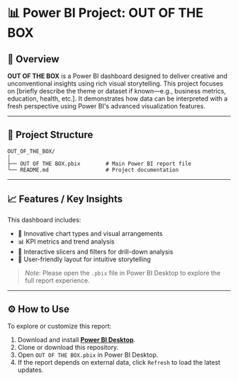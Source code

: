
# 📊 Power BI Project: OUT OF THE BOX

## 📌 Overview

**OUT OF THE BOX** is a Power BI dashboard designed to deliver creative and unconventional insights using rich visual storytelling. This project focuses on \[briefly describe the theme or dataset if known—e.g., business metrics, education, health, etc.]. It demonstrates how data can be interpreted with a fresh perspective using Power BI's advanced visualization features.

---

## 📁 Project Structure

```
OUT_OF_THE_BOX/
│
├── OUT OF THE BOX.pbix        # Main Power BI report file
└── README.md                  # Project documentation
```

---

## 📈 Features / Key Insights

This dashboard includes:

* 🧠 Innovative chart types and visual arrangements
* 📊 KPI metrics and trend analysis
* 🔄 Interactive slicers and filters for drill-down analysis
* 🎯 User-friendly layout for intuitive storytelling

> *Note*: Please open the `.pbix` file in Power BI Desktop to explore the full report experience.

---

## ⚙️ How to Use

To explore or customize this report:

1. Download and install **[Power BI Desktop](https://powerbi.microsoft.com/desktop/)**.
2. Clone or download this repository.
3. Open `OUT OF THE BOX.pbix` in Power BI Desktop.
4. If the report depends on external data, click `Refresh` to load the latest updates.

